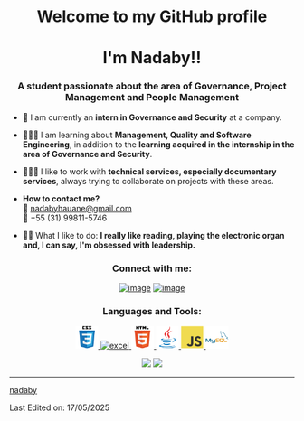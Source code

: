 <h1 align="center"> Welcome to my GitHub profile </h1>
<h1 align="center"> I'm Nadaby!! </h1>
<h3 align="center"> A student passionate about the area of Governance, Project Management and People Management </h3>

- 🚀 I am currently an **intern in Governance and Security** at a company.<br>

- 👩🏽‍🎓 I am learning about **Management, Quality and Software Engineering**, in addition to the **learning acquired in the internship in the area of Governance and Security**.<br>

- 👩🏽‍💻 I like to work with **technical services, especially documentary services**, always trying to collaborate on projects with these areas.<br>

- **How to contact me?**  <br>
  📩 nadabyhauane@gmail.com  <br>
  📲 +55 (31) 99811-5746<br>

- 🫶🏽 What I like to do: **I really like reading, playing the electronic organ and, I can say, I'm obsessed with leadership.**

<h3 align="center">Connect with me:</h3>
<div align="center">

[![image](https://img.shields.io/badge/LinkedIn-0077B5?style=for-the-badge&logo=linkedin&logoColor=white)](https://www.linkedin.com/in/nadaby-hauane-dourado-de-oliveira-b1810b251/)
[![image](https://img.shields.io/badge/Instagram-E4405F?style=for-the-badge&logo=instagram&logoColor=white)](https://www.instagram.com/nadaby_hauane/?next=%2F)

</div>

<h3 align="center">Languages and Tools:</h3>

<p align="center"> 
  <a href="https://www.w3schools.com/css/" target="_blank"> 
    <img src="https://raw.githubusercontent.com/devicons/devicon/master/icons/css3/css3-original-wordmark.svg" alt="css3" width="40" height="40"/> 
  </a> 
  <a href="https://www.microsoft.com/en-us/microsoft-365/excel" target="_blank"> 
    <img src="https://cdn.worldvectorlogo.com/logos/microsoft-excel-2013.svg" alt="excel" width="40" height="40"/> 
  </a> 
  <a href="https://www.w3.org/html/" target="_blank"> 
    <img src="https://raw.githubusercontent.com/devicons/devicon/master/icons/html5/html5-original-wordmark.svg" alt="html5" width="40" height="40"/> 
  </a>
  <a href="https://www.java.com" target="_blank"> 
    <img src="https://raw.githubusercontent.com/devicons/devicon/master/icons/java/java-original.svg" alt="java" width="40" height="40"/> 
  </a>  
  <a href="https://developer.mozilla.org/en-US/docs/Web/JavaScript" target="_blank"> 
    <img src="https://raw.githubusercontent.com/devicons/devicon/master/icons/javascript/javascript-original.svg" alt="javascript" width="40" height="40"/> 
  </a> 
  <a href="https://www.mysql.com/" target="_blank"> 
    <img src="https://raw.githubusercontent.com/devicons/devicon/master/icons/mysql/mysql-original-wordmark.svg" alt="mysql" width="40" height="40"/> 
  </a> 
</p>

<p align="center">
  <img height="150" src="https://github-readme-stats.vercel.app/api?username=nadaby&theme=react&show_icons=true&include_all_commits=true" />
  <img height="150" src="https://github-readme-stats.vercel.app/api/top-langs/?username=nadaby&theme=react&layout=compact&langs_count=6" />
</p>

------

[nadaby](https://github.com/nadaby)

Last Edited on: 17/05/2025
